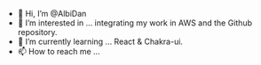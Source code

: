 - 👋 Hi, I’m @AlbiDan
- 👀 I’m interested in ... integrating my work in AWS and the Github repository.
- 🌱 I’m currently learning ... React & Chakra-ui.
- 📫 How to reach me ...

<!---
AlbiDan/AlbiDan is a ✨ special ✨ repository because its `README.md` (this file) appears on your GitHub profile.
You can click the Preview link to take a look at your changes.
--->
